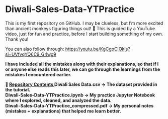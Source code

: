 # Diwali-Sales-Data-YTPractice
This is my first repository on GitHub. I may be clueless, but I’m more excited than ancient monkeys figuring things out! 🐒 This is guided by a YouTube video, just for fun and practice, before I start building something of my own. Thank you! <br>
 
You can also follow through: https://youtu.be/KgCgpCIOkIs?si=UVfvqYQ6C9_G4wg9 <br>

**I have included all the mistakes along with their explanations, so that if I or anyone else reads this later, we can go through the learnings from the mistakes I encountered earlier.** <br>

**📂 <u> Repository Contents </u>
Diwali Sales Data.csv → The dataset provided in the tutorial. <br>
Diwali-Sales-Data-YTPractice.ipynb → My practice Jupyter Notebook where I explored, cleaned, and analyzed the data. <br>
Diwali-Sales-Data-YTPractice_compressed.pdf → My personal notes (mistakes + explanations) that helped me learn better.** 

